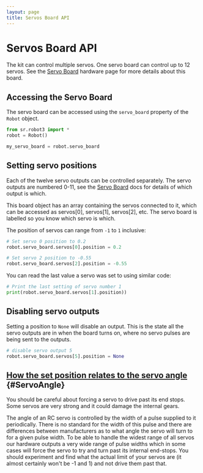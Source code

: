 ```yaml
---
layout: page
title: Servos Board API
---
```


Servos Board API
================

The kit can control multiple servos.
One servo board can control up to 12 servos.
See the [Servo Board](/docs/kit/servo_board) hardware page for more details about this board.


Accessing the Servo Board
-------------------------

The servo board can be accessed using the `servo_board` property of the `Robot` object.

~~~~~ python
from sr.robot3 import *
robot = Robot()

my_servo_board = robot.servo_board
~~~~~


Setting servo positions
-----------------------

Each of the twelve servo outputs can be controlled separately.
The servo outputs are numbered 0-11, see the [Servo Board](/docs/kit/servo_board#connectors) docs for details of which output is which.

This board object has an array containing the servos connected to it, which can be accessed as servos[0], servos[1], servos[2], etc.
The servo board is labelled so you know which servo is which.

The position of servos can range from `-1` to `1` inclusive:

~~~~~ python
# Set servo 0 position to 0.2
robot.servo_board.servos[0].position = 0.2

# Set servo 2 position to -0.55
robot.servo_board.servos[2].position = -0.55
~~~~~

You can read the last value a servo was set to using similar code:

~~~~~ python
# Print the last setting of servo number 1
print(robot.servo_board.servos[1].position))
~~~~~

Disabling servo outputs
-----------------------

Setting a position to `None` will disable an output.
This is the state all the servo outputs are in when the board turns on, where no servo pulses are being sent to the outputs.

~~~~~ python
# disable servo output 5
robot.servo_board.servos[5].position = None
~~~~~

[How the set position relates to the servo angle](#ServoAngle) {#ServoAngle}
-----------------------------------------------

<div class="warning">
You should be careful about forcing a servo to drive past its end stops.
Some servos are very strong and it could damage the internal gears.
</div>

The angle of an RC servo is controlled by the width of a pulse supplied to it periodically.
There is no standard for the width of this pulse and there are differences between manufacturers as to what angle the servo will turn to for a given pulse width.
To be able to handle the widest range of all servos our hardware outputs a very wide range of pulse widths which in some cases will force the servo to try and turn past its internal end-stops.
You should experiment and find what the actual limit of your servos are (it almost certainly won't be -1 and 1) and not drive them past that.
